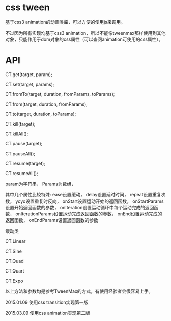 css tween
============

基于css3 animation的动画类库，可以方便的使用js来调用。

不过因为所有实现均基于css3 animation，所以不能像tweenmax那样使用到其他对象，只能作用于dom对象的css属性（可以查阅animation可使用的css属性）。


API
============

CT.get(target, param);

CT.set(target, params);

CT.fromTo(target, duration, fromParams, toParams);

CT.from(target, duration, fromParams);

CT.to(target, duration, toParams);

CT.kill(target);

CT.killAll();

CT.pause(target);

CT.pauseAll();

CT.resume(target);

CT.resumeAll();

param为字符串，
Params为数组，

其中几个属性比较特殊:
ease设置缓动，
delay设置延时时间，
repeat设置重复次数，
yoyo设置重复时反向，
onStart设置运动开始的返回函数，
onStartParams设置开始返回函数的参数，
onIteration设置运动循环中每个运动完成的返回函数，
onIterationParams设置运动完成返回函数的参数，
onEnd设置运动完成的返回函数，
onEndParams设置返回函数的参数


缓动类

CT.Linear

CT.Sine

CT.Quad

CT.Quart

CT.Expo



以上方法和参数均是参考TweenMax的方式，有使用经验者会很容易上手。


2015.01.09 使用css transition实现第一版

2015.03.09 使用css animation实现第二版